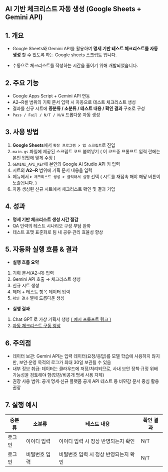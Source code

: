 ## AI 기반 체크리스트 자동 생성 (Google Sheets + Gemini API)

## 1. 개요
- Google Sheets와 Gemini API를 활용하여 **명세 기반 테스트 체크리스트를 자동 생성** 할 수 있도록 하는 Google sheets 스크립트 입니다.  

- 수동으로 체크리스트를 작성하는 시간을 줄이기 위해 개발되었습니다.

## 2. 주요 기능
- Google Apps Script + Gemini API 연동
- A2~R셀 범위의 기획 문서 입력 시 자동으로 테스트 체크리스트 생성
- 결과를 신규 시트에 **중분류 / 소분류 / 테스트 내용 / 확인 결과** 구조로 구성
- `Pass / Fail / N/T / N/A` 드롭다운 자동 생성

## 3. 사용 방법
1. **Google Sheets**에서 `확장 프로그램 > 앱 스크립트`로 진입
2. `main.gs` 파일에 제공된 스크립트 코드 붙여넣기 ( 이 코드중 프롬프트 입력 란에는 본인 입맛에 맞게 수정 )
3. `GEMINI_API_KEY`에 본인의 Google AI Studio API 키 입력
4. 시트의 **A2~R** 범위에 기획 문서 내용을 입력
5. 메뉴에서 `⏵ 체크리스트 생성 > 클릭해서 실행` 선택 ( 시트를 재접속 해야 해당 버튼이 노출됩니다. )
6. 자동 생성된 신규 시트에서 체크리스트 확인 및 결과 기입

## 4. 성과
- **명세 기반 체크리스트 생성 시간 절감**
- QA 인력의 테스트 시나리오 구성 부담 완화
- 테스트 포맷 표준화로 팀 내 공유·관리 효율성 향상

## 5. 자동화 실행 흐름 & 결과
 
* **실행 흐름 요약**  
    
1. 기획 문서(A2~R) 입력  
2. Gemini API 호출 → 체크리스트 생성  
3. 신규 시트 생성  
4. 헤더 + 테스트 항목 데이터 입력  
5. `확인 결과` 열에 드롭다운 생성  

* **실행 결과**    
   
1. Chat GPT 로 가상 기획서 생성 [( 예시 프롬프트 링크 )](https://chatgpt.com/share/68ab2ed3-08d4-8000-a456-8d4a7df31c06)  
2. [자동 체크리스트 구동 영상](https://drive.google.com/file/d/1fQiWpWe_nmXB5I6OWWMgke-NX_1437rA/view?usp=drive_link)

  
## 6. 주의점 

- 데이터 보관: Gemini API는 입력 데이터(요청/응답)를 모델 학습에 사용하지 않지만, 보안·운영 목적의 로그가 최대 30일 보관될 수 있음
- 내부 정보 취급: 데이터는 클라우드에 저장/처리되므로, 사내 보안 정책·규정 위배 가능성을 검토해야 함(민감/비공개 명세 사용 자제)
- 권장 사용 범위: 공개 명세·신규 플랫폼 공개 API 테스트 등 비민감 문서 중심 활용 권장

## 7. 실행 예시
| 중분류 | 소분류 | 테스트 내용 | 확인 결과 |
|--------|--------|------------|-----------|
| 로그인 | 아이디 입력 | 아이디 입력 시 정상 반영되는지 확인 | N/T |
| 로그인 | 비밀번호 입력 | 비밀번호 입력 시 정상 반영되는지 확인 | N/T |
